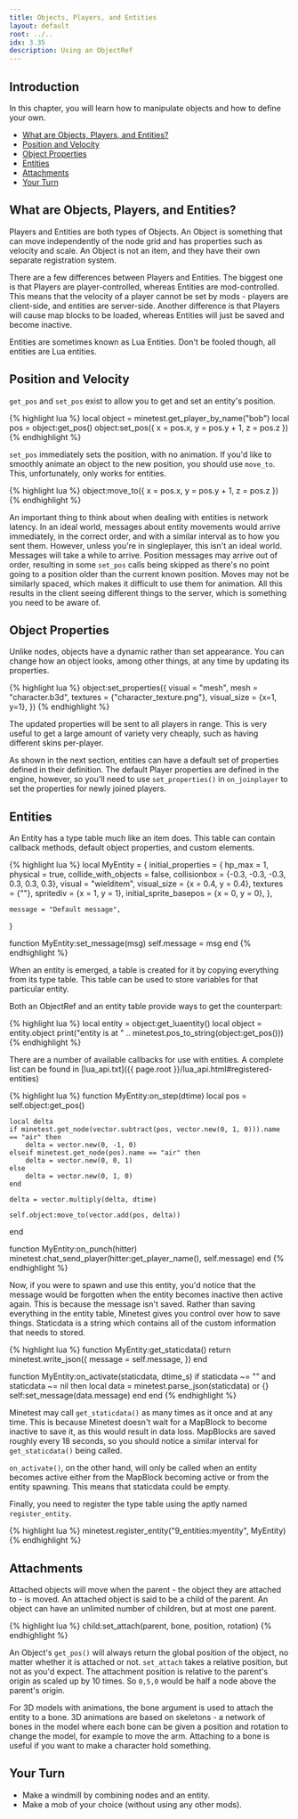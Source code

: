 ```yaml
---
title: Objects, Players, and Entities
layout: default
root: ../..
idx: 3.35
description: Using an ObjectRef
---
```


## Introduction

In this chapter, you will learn how to manipulate objects and how to define your
own.

* [What are Objects, Players, and Entities?](#objects_players_and_entities)
* [Position and Velocity](#position_and_velocity)
* [Object Properties](#object_properties)
* [Entities](#entities)
* [Attachments](#attachments)
* [Your Turn](#your_turn)

## What are Objects, Players, and Entities?

Players and Entities are both types of Objects. An Object is something that can move
independently of the node grid and has properties such as velocity and scale.
An Object is not an item, and they have their own separate registration system.

There are a few differences between Players and Entities.
The biggest one is that Players are player-controlled, whereas Entities are mod-controlled.
This means that the velocity of a player cannot be set by mods - players are client-side,
and entities are server-side.
Another difference is that Players will cause map blocks to be loaded, whereas Entities
will just be saved and become inactive.

Entities are sometimes known as Lua Entities.
Don't be fooled though, all entities are Lua entities.

## Position and Velocity

`get_pos` and `set_pos` exist to allow you to get and set an entity's position.

{% highlight lua %}
local object = minetest.get_player_by_name("bob")
local pos    = object:get_pos()
object:set_pos({ x = pos.x, y = pos.y + 1, z = pos.z })
{% endhighlight %}

`set_pos` immediately sets the position, with no animation. If you'd like to
smoothly animate an object to the new position, you should use `move_to`.
This, unfortunately, only works for entities.

{% highlight lua %}
object:move_to({ x = pos.x, y = pos.y + 1, z = pos.z })
{% endhighlight %}

An important thing to think about when dealing with entities is network latency.
In an ideal world, messages about entity movements would arrive immediately,
in the correct order, and with a similar interval as to how you sent them.
However, unless you're in singleplayer, this isn't an ideal world.
Messages will take a while to arrive. Position messages may arrive out of order,
resulting in some `set_pos` calls being skipped as there's no point going to
a position older than the current known position.
Moves may not be similarly spaced, which makes it difficult to use them for animation.
All this results in the client seeing different things to the server, which is something
you need to be aware of.

## Object Properties

Unlike nodes, objects have a dynamic rather than set appearance.
You can change how an object looks, among other things, at any time by updating
its properties.

{% highlight lua %}
object:set_properties({
    visual      = "mesh",
    mesh        = "character.b3d",
    textures    = {"character_texture.png"},
    visual_size = {x=1, y=1},
})
{% endhighlight %}

The updated properties will be sent to all players in range.
This is very useful to get a large amount of variety very cheaply, such as having
different skins per-player.

As shown in the next section, entities can have a default set of properties defined
in their definition.
The default Player properties are defined in the engine, however, so you'll
need to use `set_properties()` in `on_joinplayer` to set the properties for newly
joined players.

## Entities

An Entity has a type table much like an item does.
This table can contain callback methods, default object properties, and custom elements.

{% highlight lua %}
local MyEntity = {
    initial_properties = {
        hp_max = 1,
        physical = true,
        collide_with_objects = false,
        collisionbox = {-0.3, -0.3, -0.3, 0.3, 0.3, 0.3},
        visual = "wielditem",
        visual_size = {x = 0.4, y = 0.4},
        textures = {""},
        spritediv = {x = 1, y = 1},
        initial_sprite_basepos = {x = 0, y = 0},
    },

    message = "Default message",
}

function MyEntity:set_message(msg)
    self.message = msg
end
{% endhighlight %}

When an entity is emerged, a table is created for it by copying everything from
its type table.
This table can be used to store variables for that particular entity.

Both an ObjectRef and an entity table provide ways to get the counterpart:

{% highlight lua %}
local entity = object:get_luaentity()
local object = entity.object
print("entity is at " .. minetest.pos_to_string(object:get_pos()))
{% endhighlight %}

There are a number of available callbacks for use with entities.
A complete list can be found in [lua_api.txt]({{ page.root }}/lua_api.html#registered-entities)

{% highlight lua %}
function MyEntity:on_step(dtime)
    local pos = self.object:get_pos()

    local delta
    if minetest.get_node(vector.subtract(pos, vector.new(0, 1, 0))).name == "air" then
        delta = vector.new(0, -1, 0)
    elseif minetest.get_node(pos).name == "air" then
        delta = vector.new(0, 0, 1)
    else
        delta = vector.new(0, 1, 0)
    end

    delta = vector.multiply(delta, dtime)

    self.object:move_to(vector.add(pos, delta))
end

function MyEntity:on_punch(hitter)
    minetest.chat_send_player(hitter:get_player_name(), self.message)
end
{% endhighlight %}

Now, if you were to spawn and use this entity, you'd notice that the message
would be forgotten when the entity becomes inactive then active again.
This is because the message isn't saved.
Rather than saving everything in the entity table, Minetest gives you control over
how to save things.
Staticdata is a string which contains all of the custom information that
needs to stored.

{% highlight lua %}
function MyEntity:get_staticdata()
    return minetest.write_json({
        message = self.message,
    })
end

function MyEntity:on_activate(staticdata, dtime_s)
    if staticdata ~= "" and staticdata ~= nil then
        local data = minetest.parse_json(staticdata) or {}
        self:set_message(data.message)
    end
end
{% endhighlight %}

Minetest may call `get_staticdata()` as many times as it once and at any time.
This is because Minetest doesn't wait for a MapBlock to become inactive to save
it, as this would result in data loss. MapBlocks are saved roughly every 18
seconds, so you should notice a similar interval for `get_staticdata()` being called.

`on_activate()`, on the other hand, will only be called when an entity becomes
active either from the MapBlock becoming active or from the entity spawning.
This means that staticdata could be empty.

Finally, you need to register the type table using the aptly named `register_entity`.

{% highlight lua %}
minetest.register_entity("9_entities:myentity", MyEntity)
{% endhighlight %}


## Attachments

Attached objects will move when the parent - the object they are attached to -
is moved. An attached object is said to be a child of the parent.
An object can have an unlimited number of children, but at most one parent.

{% highlight lua %}
child:set_attach(parent, bone, position, rotation)
{% endhighlight %}

An Object's `get_pos()` will always return the global position of the object, no
matter whether it is attached or not.
`set_attach` takes a relative position, but not as you'd expect.
The attachment position is relative to the parent's origin as scaled up by 10 times.
So `0,5,0` would be half a node above the parent's origin.

For 3D models with animations, the bone argument is used to attach the entity
to a bone.
3D animations are based on skeletons - a network of bones in the model where
each bone can be given a position and rotation to change the model, for example
to move the arm.
Attaching to a bone is useful if you want to make a character hold something.

## Your Turn

* Make a windmill by combining nodes and an entity.
* Make a mob of your choice (without using any other mods).
